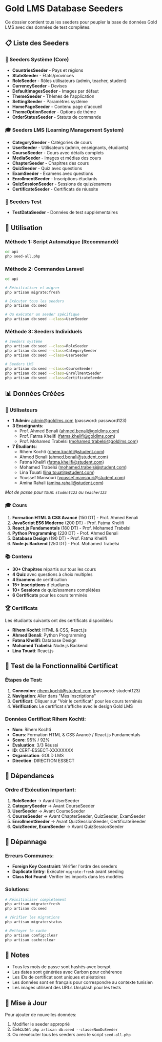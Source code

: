 # Gold LMS Database Seeders

Ce dossier contient tous les seeders pour peupler la base de données Gold LMS avec des données de test complètes.

## 📋 Liste des Seeders

### 🔧 Seeders Système (Core)
- **CountriesSeeder** - Pays et régions
- **StateSeeder** - États/provinces
- **RoleSeeder** - Rôles utilisateurs (admin, teacher, student)
- **CurrencySeeder** - Devises
- **DefaultImagesSeeder** - Images par défaut
- **ThemeSeeder** - Thèmes de l'application
- **SettingSeeder** - Paramètres système
- **HomePageSeeder** - Contenu page d'accueil
- **ThemeOptionSeeder** - Options de thème
- **OrderStatusSeeder** - Statuts de commande

### 🎓 Seeders LMS (Learning Management System)
- **CategorySeeder** - Catégories de cours
- **UserSeeder** - Utilisateurs (admin, enseignants, étudiants)
- **CourseSeeder** - Cours avec détails complets
- **MediaSeeder** - Images et médias des cours
- **ChapterSeeder** - Chapitres des cours
- **QuizSeeder** - Quiz avec questions
- **ExamSeeder** - Examens avec questions
- **EnrollmentSeeder** - Inscriptions étudiants
- **QuizSessionSeeder** - Sessions de quiz/examens
- **CertificateSeeder** - Certificats de réussite

### 🧪 Seeders Test
- **TestDataSeeder** - Données de test supplémentaires

## 🚀 Utilisation

### Méthode 1: Script Automatique (Recommandé)
```bash
cd api
php seed-all.php
```

### Méthode 2: Commandes Laravel
```bash
cd api

# Réinitialiser et migrer
php artisan migrate:fresh

# Exécuter tous les seeders
php artisan db:seed

# Ou exécuter un seeder spécifique
php artisan db:seed --class=UserSeeder
```

### Méthode 3: Seeders Individuels
```bash
# Seeders système
php artisan db:seed --class=RoleSeeder
php artisan db:seed --class=CategorySeeder
php artisan db:seed --class=UserSeeder

# Seeders LMS
php artisan db:seed --class=CourseSeeder
php artisan db:seed --class=EnrollmentSeeder
php artisan db:seed --class=CertificateSeeder
```

## 📊 Données Créées

### 👥 Utilisateurs
- **1 Admin**: admin@goldlms.com (password: password123)
- **3 Enseignants**:
  - Prof. Ahmed Benali (ahmed.benali@goldlms.com)
  - Prof. Fatma Khelifi (fatma.khelifi@goldlms.com)
  - Prof. Mohamed Trabelsi (mohamed.trabelsi@goldlms.com)
- **7 Étudiants**:
  - Rihem Kochti (rihem.kochti@student.com)
  - Ahmed Benali (ahmed.benali@student.com)
  - Fatma Khelifi (fatma.khelifi@student.com)
  - Mohamed Trabelsi (mohamed.trabelsi@student.com)
  - Lina Touati (lina.touati@student.com)
  - Youssef Mansouri (youssef.mansouri@student.com)
  - Amina Rahali (amina.rahali@student.com)

*Mot de passe pour tous: `student123` ou `teacher123`*

### 🎓 Cours
1. **Formation HTML & CSS Avancé** (150 DT) - Prof. Ahmed Benali
2. **JavaScript ES6 Moderne** (200 DT) - Prof. Fatma Khelifi
3. **React.js Fundamentals** (180 DT) - Prof. Mohamed Trabelsi
4. **Python Programming** (220 DT) - Prof. Ahmed Benali
5. **Database Design** (190 DT) - Prof. Fatma Khelifi
6. **Node.js Backend** (250 DT) - Prof. Mohamed Trabelsi

### 📚 Contenu
- **30+ Chapitres** répartis sur tous les cours
- **4 Quiz** avec questions à choix multiples
- **4 Examens** de certification
- **15+ Inscriptions** d'étudiants
- **10+ Sessions** de quiz/examens complétées
- **6 Certificats** pour les cours terminés

### 🏆 Certificats
Les étudiants suivants ont des certificats disponibles:
- **Rihem Kochti**: HTML & CSS, React.js
- **Ahmed Benali**: Python Programming
- **Fatma Khelifi**: Database Design
- **Mohamed Trabelsi**: Node.js Backend
- **Lina Touati**: React.js

## 🎯 Test de la Fonctionnalité Certificat

### Étapes de Test:
1. **Connexion**: rihem.kochti@student.com (password: student123)
2. **Navigation**: Aller dans "Mes Inscriptions"
3. **Certificat**: Cliquer sur "Voir le certificat" pour les cours terminés
4. **Vérification**: Le certificat s'affiche avec le design Gold LMS

### Données Certificat Rihem Kochti:
- **Nom**: Rihem Kochti
- **Cours**: Formation HTML & CSS Avancé / React.js Fundamentals
- **Score**: 95% / 92%
- **Évaluation**: 3/3 Réussi
- **ID**: CERT-ESSECT-XXXXXXXX
- **Organisation**: GOLD LMS
- **Direction**: DIRECTION ESSECT

## 🔧 Dépendances

### Ordre d'Exécution Important:
1. **RoleSeeder** → Avant UserSeeder
2. **CategorySeeder** → Avant CourseSeeder
3. **UserSeeder** → Avant CourseSeeder
4. **CourseSeeder** → Avant ChapterSeeder, QuizSeeder, ExamSeeder
5. **EnrollmentSeeder** → Avant QuizSessionSeeder, CertificateSeeder
6. **QuizSeeder, ExamSeeder** → Avant QuizSessionSeeder

## 🐛 Dépannage

### Erreurs Communes:
- **Foreign Key Constraint**: Vérifier l'ordre des seeders
- **Duplicate Entry**: Exécuter `migrate:fresh` avant seeding
- **Class Not Found**: Vérifier les imports dans les modèles

### Solutions:
```bash
# Réinitialiser complètement
php artisan migrate:fresh
php artisan db:seed

# Vérifier les migrations
php artisan migrate:status

# Nettoyer le cache
php artisan config:clear
php artisan cache:clear
```

## 📝 Notes

- Tous les mots de passe sont hashés avec bcrypt
- Les dates sont générées avec Carbon pour cohérence
- Les IDs de certificat sont uniques et aléatoires
- Les données sont en français pour correspondre au contexte tunisien
- Les images utilisent des URLs Unsplash pour les tests

## 🔄 Mise à Jour

Pour ajouter de nouvelles données:
1. Modifier le seeder approprié
2. Exécuter: `php artisan db:seed --class=NomDuSeeder`
3. Ou réexécuter tous les seeders avec le script `seed-all.php`
